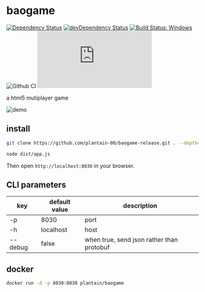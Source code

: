 # baogame

[![Dependency Status](https://david-dm.org/plantain-00/baogame.svg)](https://david-dm.org/plantain-00/baogame)
[![devDependency Status](https://david-dm.org/plantain-00/baogame/dev-status.svg)](https://david-dm.org/plantain-00/baogame#info=devDependencies)
[![Build Status: Windows](https://ci.appveyor.com/api/projects/status/github/plantain-00/baogame?branch=master&svg=true)](https://ci.appveyor.com/project/plantain-00/baogame/branch/master)
![Github CI](https://github.com/plantain-00/baogame/workflows/Github%20CI/badge.svg)
[![type-coverage](https://img.shields.io/badge/dynamic/json.svg?label=type-coverage&prefix=%E2%89%A5&suffix=%&query=$.typeCoverage.atLeast&uri=https%3A%2F%2Fraw.githubusercontent.com%2Fplantain-00%2Fbaogame%2Fmaster%2Fpackage.json)](https://github.com/plantain-00/baogame)

a html5 mutiplayer game

![demo](https://raw.githubusercontent.com/plantain-00/baogame/master/doc/demo1.gif)

## install

```bash
git clone https://github.com/plantain-00/baogame-release.git . --depth=1 && npm i --production
```

```bash
node dist/app.js
```

Then open `http://localhost:8030` in your browser.

## CLI parameters

key | default value | description
--- | --- | ---
-p | 8030 | port
-h | localhost | host
--debug | false | when true, send json rather than protobuf

## docker

```bash
docker run -d -p 8030:8030 plantain/baogame
```
